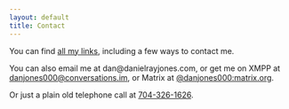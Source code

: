 ```yaml
---
layout: default
title: Contact
---
```

You can find [all my links](https://links.danielrayjones.com), including a few ways to contact me.

You can also email me at <span class="33c12d8ca2a4cb0fc68b88df8329bf53">dan&#x40;danielrayjones&#x2e;com</span>, or get me on XMPP at [danjones000@conversations.im](xmpp:danjones000@conversations.im), or Matrix at [@danjones000:matrix.org](https://matrix.to/#/@danjones000:matrix.org).

Or just a plain old telephone call at [704-326-1626](tel:704-326-1626).
